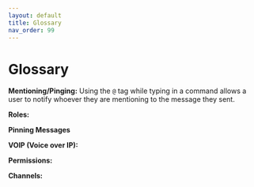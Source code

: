 ```yaml
---
layout: default
title: Glossary
nav_order: 99
---
```


# Glossary

**Mentioning/Pinging:** Using the `@` tag while typing in a command allows a user to notify whoever they are mentioning to the message they sent.

**Roles:**

**Pinning Messages**

**VOIP (Voice over IP):**

**Permissions:**

**Channels:**